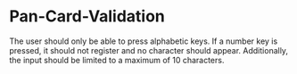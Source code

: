 # Pan-Card-Validation
 The user should only be able to press alphabetic keys. If a number key is pressed, it should not register and no character should appear. Additionally, the input should be limited to a maximum of 10 characters.
